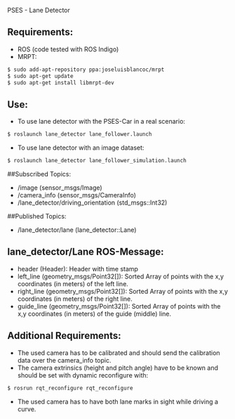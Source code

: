 PSES - Lane Detector

## Requirements:
* ROS (code tested with ROS Indigo)
* MRPT:
```sh
$ sudo add-apt-repository ppa:joseluisblancoc/mrpt
$ sudo apt-get update
$ sudo apt-get install libmrpt-dev
```

## Use:
* To use lane detector with the PSES-Car in a real scenario:
```sh
$ roslaunch lane_detector lane_follower.launch
```
* To use lane detector with an image dataset:
```sh
$ roslaunch lane_detector lane_follower_simulation.launch
```

##Subscribed Topics:
* /image (sensor_msgs/Image)
* /camera_info (sensor_msgs/CameraInfo)
* /lane_detector/driving_orientation (std_msgs::Int32)

##Published Topics:
* /lane_detector/lane (lane_detector::Lane)

## lane_detector/Lane ROS-Message:
* header (Header): Header with time stamp
* left_line (geometry_msgs/Point32[]): Sorted Array of points with the x,y coordinates (in meters) of the left line.  
* right_line (geometry_msgs/Point32[]): Sorted Array of points with the x,y coordinates (in meters) of the right line.
* guide_line (geometry_msgs/Point32[]): Sorted Array of points with the x,y coordinates (in meters) of the guide (middle) line.

## Additional Requirements:
* The used camera has to be calibrated and should send the calibration data over the camera_info topic.
* The camera extrinsics (height and pitch angle) have to be known and should be set with dynamic reconfigure with:
```sh
$ rosrun rqt_reconfigure rqt_reconfigure
```
* The used camera has to have both lane marks in sight while driving a curve.
